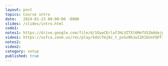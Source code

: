 ```yaml
---
layout: post
topics: Course intro
date:   2024-01-23 08:00:00 -0800
slides: /slides/intro.html
code1: 
notes1: https://drive.google.com/file/d/1OywCErlafJHLVZTXl6MeTU5ZmAdejgb8/view?usp=drive_link
video1: https://usfca.zoom.us/rec/play/k4UcTmj8z_t_pvGzNhJwI2K1bUsFQFF7TCtEdg4Xh2V1LLwRytYvDkEHHm_sDpaU6tF3mCse_ZAfavM.rk2Smk_Sj3cRgpwh?canPlayFromShare=true&from=share_recording_detail&continueMode=true&componentName=rec-play&originRequestUrl=https%3A%2F%2Fusfca.zoom.us%2Frec%2Fshare%2FcQDNNF2W3ogvTzTTYb5vt_IUKHs9e_YF2yJcfoDQ7KjCggLMZXKMpaMmVC93PF6n.t1-RQBaZ-98CSWPU
notes2: 
video2: 
category: setup
published: true
---
```


